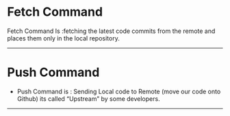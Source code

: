 # **Fetch** Command

Fetch Command Is :fetching the latest code commits from the remote and places them only in the local repository. 
___
# **Push** Command
* Push Command is : Sending Local code to Remote (move our code onto Github) its called “Upstream” by some developers.
___
